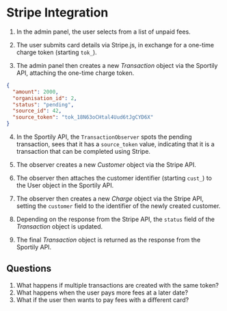 # Stripe Integration

1. In the admin panel, the user selects from a list of unpaid fees.

2. The user submits card details via Stripe.js, in exchange for a one-time charge token (starting `tok_`).

3. The admin panel then creates a new _Transaction_ object via the Sportily API, attaching the one-time charge token.

  ```json
  {
    "amount": 2000,
    "organisation_id": 2,
    "status": "pending",
    "source_id": 42,
    "source_token": "tok_18N63oCHtal4Uud6tJgCYD6X"
  }
  ```
  
4. In the Sportily API, the `TransactionObserver` spots the pending transaction, sees that it has a `source_token` value, indicating that it is a transaction that can be completed using Stripe.

5. The observer creates a new _Customer_ object via the Stripe API.

6. The observer then attaches the customer identifier (starting `cust_`) to the User object in the Sportily API.

7. The observer then creates a new _Charge_ object via the Stripe API, setting the `customer` field to the identifier of the newly created customer.

8. Depending on the response from the Stripe API, the `status` field of the _Transaction_ object is updated.

9. The final _Transaction_ object is returned as the response from the Sportily API.

## Questions

1. What happens if multiple transactions are created with the same token?
2. What happens when the user pays more fees at a later date?
3. What if the user then wants to pay fees with a different card?
